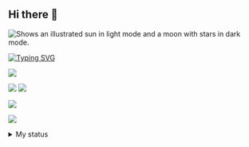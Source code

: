## Hi there 👋

<picture>
  <source media="(prefers-color-scheme: dark)" srcset="https://user-images.githubusercontent.com/25423296/163456776-7f95b81a-f1ed-45f7-b7ab-8fa810d529fa.png" alt="imgss">
  <source media="(prefers-color-scheme: light)" srcset="https://user-images.githubusercontent.com/25423296/163456779-a8556205-d0a5-45e2-ac17-42d089e3c3f8.png" alt="imgss">
  <img alt="Shows an illustrated sun in light mode and a moon with stars in dark mode." src=imgss>
</picture>


<a href="https://git.io/typing-svg"><img src="https://readme-typing-svg.herokuapp.com?font=Fira+Code&duration=2000&pause=10&color=2DFFB7&background=1656FF00&multiline=true&repeat=false&width=500&height=80&lines=Hello.;+I+use+python+to+create+various+things+as+a+hobby." alt="Typing SVG" /></a>


![](https://github-stats-alpha.vercel.app/api?username=suzukimain&cc=22272e&tc=37BCF6&ic=fff&bc=0000)

![](http://github-profile-summary-cards.vercel.app/api/cards/repos-per-language?username=suzukimain&theme=tokyonight)
![](http://github-profile-summary-cards.vercel.app/api/cards/repos-per-language?username=suzukimain&theme=tokyonight)

![](http://github-profile-summary-cards.vercel.app/api/cards/profile-details?username=suzukimain&theme=tokyonight)

![](https://komarev.com/ghpvc/?username=suzukimain&color=blueviolet)





<details>
  <summary>My status</summary>
<img src="https://github-readme-stats.vercel.app/api?username=suzukimain&hide_title=false&custom_title=My%20Rank&hide_rank=false&hide=stars,commits,prs,issues,contribs&show_icons=true&include_all_commits=true&count_private=false&disable_animations=false&theme=codeSTACKr&locale=en&hide_border=false" height="150" alt="stats graph"  />

</details>


